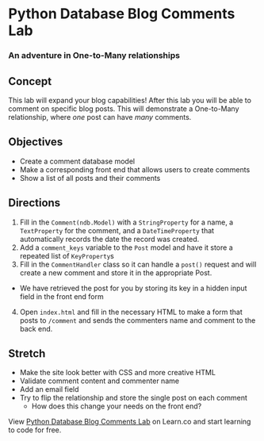 # Python Database Blog Comments Lab

### An adventure in One-to-Many relationships

## Concept

This lab will expand your blog capabilities!  After this lab you will be able to comment on specific blog posts. This will demonstrate a One-to-Many relationship, where *one* post can have *many* comments.

## Objectives

+ Create a comment database model
+ Make a corresponding front end that allows users to create comments
+ Show a list of all posts and their comments

## Directions

1. Fill in the `Comment(ndb.Model)` with a `StringProperty` for a name, a `TextProperty` for the comment, and a `DateTimeProperty` that automatically records the date the record was created.
2. Add a `comment_keys` variable to the `Post` model and have it store a repeated list of `KeyProperty`s
3. Fill in the `CommentHandler` class so it can handle a `post()` request and will create a new comment and store it in the appropriate Post.
  + We have retrieved the post for you by storing its key in a hidden input field in the front end form
4. Open `index.html` and fill in the necessary HTML to make a form that posts to `/comment` and sends the commenters name and comment to the back end.

## Stretch

+ Make the site look better with CSS and more creative HTML
+ Validate comment content and commenter name
+ Add an email field
+ Try to flip the relationship and store the single post on each comment
  + How does this change your needs on the front end?

<p data-visibility='hidden'>View <a href='https://learn.co/lessons/cssi-9.2-database-comments-lab' title='Python Database Blog Comments Lab'>Python Database Blog Comments Lab</a> on Learn.co and start learning to code for free.</p>
